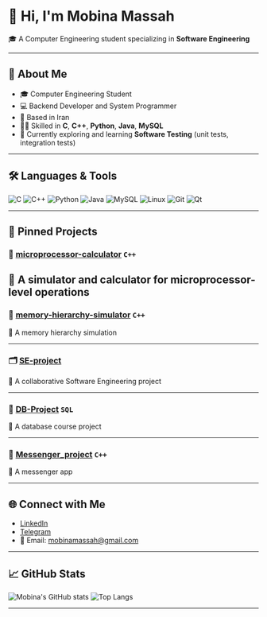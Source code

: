 # 👋 Hi, I'm Mobina Massah

🎓 A Computer Engineering student specializing in **Software Engineering**  

---

## 🧠 About Me
- 🎓 Computer Engineering Student
- 💻 Backend Developer and System Programmer  
- 📍 Based in Iran 
- 👩‍💻 Skilled in **C**, **C++**, **Python**, **Java**, **MySQL**
- 🌱 Currently exploring and learning **Software Testing** (unit tests, integration tests)

---

## 🛠️ Languages & Tools

![C](https://img.shields.io/badge/C-00599C?style=flat&logo=c&logoColor=white)
![C++](https://img.shields.io/badge/C++-00599C?style=flat&logo=c%2B%2B&logoColor=white)
![Python](https://img.shields.io/badge/Python-3776AB?style=flat&logo=python&logoColor=white)
![Java](https://img.shields.io/badge/Java-ED8B00?style=flat&logo=java&logoColor=white)
![MySQL](https://img.shields.io/badge/MySQL-4479A1?style=flat&logo=mysql&logoColor=white)
![Linux](https://img.shields.io/badge/Linux-FCC624?style=flat&logo=linux&logoColor=black)
![Git](https://img.shields.io/badge/Git-F05032?style=flat&logo=git&logoColor=white)
![Qt](https://img.shields.io/badge/Qt-41CD52?style=flat&logo=qt&logoColor=white)

---


## 📌 Pinned Projects

### 🧠 [microprocessor-calculator](https://github.com/mobinamassah/microprocessor-calculator) `C++`
🔹 A simulator and calculator for microprocessor-level operations 
---

### 🧮 [memory-hierarchy-simulator](https://github.com/mobinamassah/memory-hierarchy-simulator) `C++`
🔹 A memory hierarchy simulation 

---

### 🗂️ [SE-project](https://github.com/sana144/SE-project)
🔹 A collaborative Software Engineering project

---

### 🧾 [DB-Project](https://github.com/Saba-Ra/DB-Project) `SQL`
🔹 A database course project

---

### 📩 [Messenger_project](https://github.com/mobinamassah/Messenger_project) `C++`
🔹 A  messenger app 

---


## 🌐 Connect with Me

- [LinkedIn](https://www.linkedin.com/in/mobina-massah)
- [Telegram](https://t.me/Mobina1010)
- 📧 Email: mobinamassah@gmail.com

---

## 📈 GitHub Stats

![Mobina's GitHub stats](https://github-readme-stats.vercel.app/api?username=mobinamassah&show_icons=true&theme=tokyonight)
![Top Langs](https://github-readme-stats.vercel.app/api/top-langs/?username=mobinamassah&layout=compact&theme=tokyonight)

---

